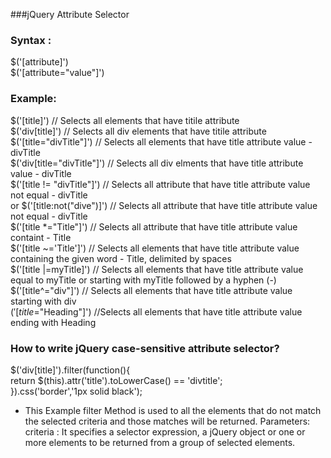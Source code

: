  ###jQuery Attribute Selector
 ### Syntax :
 $('[attribute]')</br>
 $('[attribute="value"]')
 
 ### Example:
 $('[title]') // Selects all elements that have titile attribute </br>
 $('div[title]') // Selects all div elements that have titile attribute </br>
 $('[title="divTitle"]') // Selects all elements that have title attribute value - divTitle </br>
 $('div[title="divTitle"]') // Selects all div elments that have title attribute value - divTitle</br>
 $('[title != "divTitle"]') // Selects all attribute that have title attribute value not equal - divTitle </br>
 or 
 $('[title:not("dive")]') // Selects all attribute that have title attribute value not equal - divTitle </br>
 $('[title *="Title"]') // Selects all attribute that have title attribute value containt - Title</br>
 $('[title ~='Title']') // Selects all elements that have title attribute value containing the given word - Title, delimited by spaces</br>
 $('[title |=myTitle]') // Selects all elements that have title attribute value equal to myTitle or starting with myTitle followed by a hyphen (-)</br>
$('[title^="div"]') // Selects all elements that have title attribute value starting with div</br>
$('[title$="Heading"]') //Selects all elements that have title attribute value ending with Heading

### How to write jQuery case-sensitive attribute selector?
   $('div[title]').filter(function(){</br>
            return $(this).attr('title').toLowerCase() == 'divtitle';</br>
          }).css('border','1px solid black');</br>
- This Example filter Method is used to all the elements that do not match the selected criteria and those matches will be returned. Parameters: criteria : It specifies a selector expression, a jQuery object or one or more elements to be returned from a group of selected elements.



 

 
 
 
